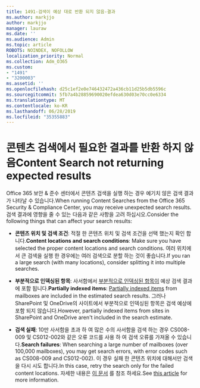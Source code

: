 ```yaml
---
title: 1491-검색이 예상 대로 반환 되지 않음-결과
ms.author: markjjo
author: markjjo
manager: lauraw
ms.date: ''
ms.audience: Admin
ms.topic: article
ROBOTS: NOINDEX, NOFOLLOW
localization_priority: Normal
ms.collection: Adm_O365
ms.custom:
- "1491"
- "3200003"
ms.assetid: ''
ms.openlocfilehash: d25c1ef2e0e746432472a436cb11d25b5db5596c
ms.sourcegitcommit: 5fb7a4b28859690020efdea630d03e70cc0e6334
ms.translationtype: MT
ms.contentlocale: ko-KR
ms.lasthandoff: 06/28/2019
ms.locfileid: "35355883"
---
```

# <a name="content-search-not-returning-expected-results"></a><span data-ttu-id="9b401-102">콘텐츠 검색에서 필요한 결과를 반환 하지 않음</span><span class="sxs-lookup"><span data-stu-id="9b401-102">Content Search not returning expected results</span></span>

<span data-ttu-id="9b401-103">Office 365 보안 & 준수 센터에서 콘텐츠 검색을 실행 하는 경우 예기치 않은 검색 결과가 나타날 수 있습니다.</span><span class="sxs-lookup"><span data-stu-id="9b401-103">When running Content Searches from the Office 365 Security & Compliance Center, you may receive unexpected search results.</span></span> <span data-ttu-id="9b401-104">검색 결과에 영향을 줄 수 있는 다음과 같은 사항을 고려 하십시오.</span><span class="sxs-lookup"><span data-stu-id="9b401-104">Consider the following things that can affect your search results:</span></span>

- <span data-ttu-id="9b401-105">**콘텐츠 위치 및 검색 조건**: 적절 한 콘텐츠 위치 및 검색 조건을 선택 했는지 확인 합니다.</span><span class="sxs-lookup"><span data-stu-id="9b401-105">**Content locations and search conditions**: Make sure you have selected the proper content locations and search conditions.</span></span> <span data-ttu-id="9b401-106">여러 위치에서 큰 검색을 실행 한 경우에는 여러 검색으로 분할 하는 것이 좋습니다.</span><span class="sxs-lookup"><span data-stu-id="9b401-106">If you ran a large search (with many locations), consider splitting it into multiple searches.</span></span>

- <span data-ttu-id="9b401-107">**부분적으로 인덱싱된 항목**: 사서함에서 [부분적으로 인덱싱된 항목이](https://docs.microsoft.com/office365/securitycompliance/partially-indexed-items-in-content-search) 예상 검색 결과에 포함 됩니다.</span><span class="sxs-lookup"><span data-stu-id="9b401-107">**Partially indexed items**:  [Partially indexed items](https://docs.microsoft.com/office365/securitycompliance/partially-indexed-items-in-content-search) from mailboxes are included in the estimated search results.</span></span> <span data-ttu-id="9b401-108">그러나 SharePoint 및 OneDrive의 사이트에서 부분적으로 인덱싱된 항목은 검색 예상에 포함 되지 않습니다.</span><span class="sxs-lookup"><span data-stu-id="9b401-108">However, partially indexed items from sites in SharePoint and OneDrive aren't included in the search estimate.</span></span>

- <span data-ttu-id="9b401-109">**검색 실패**: 10만 사서함을 초과 하 여 많은 수의 사서함을 검색 하는 경우 CS008-009 및 CS012-002와 같은 오류 코드를 사용 하 여 검색 오류를 가져올 수 있습니다.</span><span class="sxs-lookup"><span data-stu-id="9b401-109">**Search failures**: When searching a large number of mailboxes (over 100,000 mailboxes), you may get search errors, with error codes such as CS008-009 and CS012-002).</span></span> <span data-ttu-id="9b401-110">이 경우 실패 한 콘텐츠 위치에 대해서만 검색을 다시 시도 합니다.</span><span class="sxs-lookup"><span data-stu-id="9b401-110">In this case, retry the search only for the failed content locations.</span></span> <span data-ttu-id="9b401-111">자세한 내용은 [이 문서](https://docs.microsoft.com/office365/securitycompliance/retry-failed-content-search) 를 참조 하세요.</span><span class="sxs-lookup"><span data-stu-id="9b401-111">See  [this article](https://docs.microsoft.com/office365/securitycompliance/retry-failed-content-search) for more information.</span></span>
